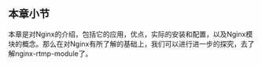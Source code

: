 ## 本章小节

本章是对Nginx的介绍，包括它的应用，优点，实际的安装和配置，以及Nginx模块的概念。那么在对Nginx有所了解的基础上，我们可以进行进一步的探究，去了解nginx-rtmp-module了。

